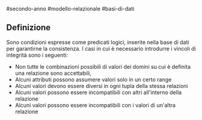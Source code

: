 #secondo-anno #modello-relazionale #basi-di-dati 

## Definizione

Sono condizioni espresse come predicati logici, inserite nella base di dati per garantirne la consistenza. I casi in cui è necessario introdurre i vincoli di integrità sono i seguenti:

- Non tutte le combinazioni possibili di valori dei domini su cui è definita una relazione sono accettabili, 
- Alcuni attributi possono assumere valori solo in un certo range
- Alcuni valori devono essere diversi in ogni tupla della stessa relazioni
- Alcuni valori possono essere incompatibili con altri all'interno della relazione
- Alcuni valori possono essere incompatibili con i valori di un'altra relazione

